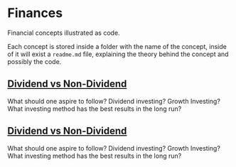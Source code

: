 # Finances
Financial concepts illustrated as code.

Each concept is stored inside a folder with the name of the concept, inside of it will exist a `readme.md` file, explaining the theory behind the concept and possibly the code.

## [Dividend vs Non-Dividend](dividend-vs-non-dividend/readme.md)
What should one aspire to follow? Dividend investing? Growth Investing? What investing method has the best results in the long run?

## [Dividend vs Non-Dividend](dividend-vs-non-dividend/readme.md)
What should one aspire to follow? Dividend investing? Growth Investing? What investing method has the best results in the long run?
